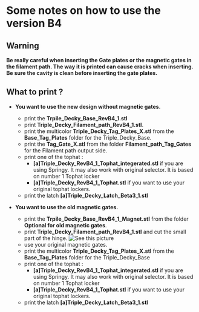 # **Some notes on how to use the version B4**
## **Warning**
 **Be really careful when inserting the Gate plates or the magnetic gates in the filament path. The way it is printed can cause cracks when inserting. Be sure the cavity is clean before inserting the gate plates.**

## **What to print ?**

 * **You want to use the new design without magnetic gates.**
   * print the **Trpile_Decky_Base_RevB4_1.stl** 
   * print **Triple_Decky_Filament_path_RevB4_1.stl**.   
   * print the multicolor **Triple_Decky_Tag_Plates_X.stl** from the **Base_Tag_Plates** folder for the Triple_Decky_Base.
   * print the **Tag_Gate_X.stl** from the folder **Filament_path_Tag_Gates** for the Filament path output side.
    * print one of the tophat :
      * **[a]Triple_Decky_RevB4_1_Tophat_integerated.stl** if you are using Springy. It may also work with original selector. It is based on number 1 Tophat locker
      * **[a]Triple_Decky_RevB4_1_Tophat.stl** if you want to use your original tophat lockers.
    * print the latch **[a]Triple_Decky_Latch_Beta3_1.stl**<p>

* **You want to use the old magnetic gates.**
  * print the **Trpile_Decky_Base_RevB4_1_Magnet.stl** from the folder **Optional for old magnetic gates**.
  * print **Triple_Decky_Filament_path_RevB4_1.stl** and cut the small part of the hinge. ![See this picture](https://github.com/gneu42/Triple-Decky/blob/main/STL/Sturdy%20Bunny/Rev_B4/Images/Filament_path_cutout.JPG)
  * use your original magnetic gates.
  * print the multicolor **Triple_Decky_Tag_Plates_X.stl** from the **Base_Tag_Plates** folder for the Triple_Decky_Base
  * print one of the tophat :
    * **[a]Triple_Decky_RevB4_1_Tophat_integerated.stl** if you are using Springy. It may also work with original selector. It is based on number 1 Tophat locker
    * **[a]Triple_Decky_RevB4_1_Tophat.stl** if you want to use your original tophat lockers.
  * print the latch **[a]Triple_Decky_Latch_Beta3_1.stl** <p>